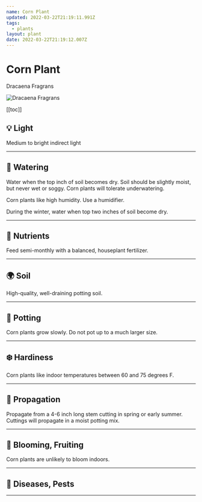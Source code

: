 ```yaml
---
name: Corn Plant
updated: 2022-03-22T21:19:11.991Z
tags:
  - plants
layout: plant
date: 2022-03-22T21:19:12.007Z
---
```


# Corn Plant

Dracaena Fragrans

![Dracaena Fragrans](/assets/dracaena_fragrans.jpg "Hoya Carnosa")

[[toc]]

## 💡 Light

Medium to bright indirect light

---

## 🌊 Watering

Water when the top inch of soil becomes dry. Soil should be slightly moist, but never wet or soggy. Corn plants will tolerate underwatering.

Corn plants like high humidity. Use a humidifier.

During the winter, water when top two inches of soil become dry.

---

## 💩 Nutrients

Feed semi-monthly with a balanced, houseplant fertilizer.

---

## 🌍 Soil

High-quality, well-draining potting soil.

---

## 🌱 Potting

Corn plants grow slowly. Do not pot up to a much larger size.

---

## ❄️ Hardiness

Corn plants like indoor temperatures between 60 and 75 degrees F.

---

## 👶 Propagation

Propagate from a 4-6 inch long stem cutting in spring or early summer. Cuttings will propagate in a moist potting mix.

---

## 🌼 Blooming, Fruiting

Corn plants are unlikely to bloom indoors.

---

## 🐞 Diseases, Pests

---
